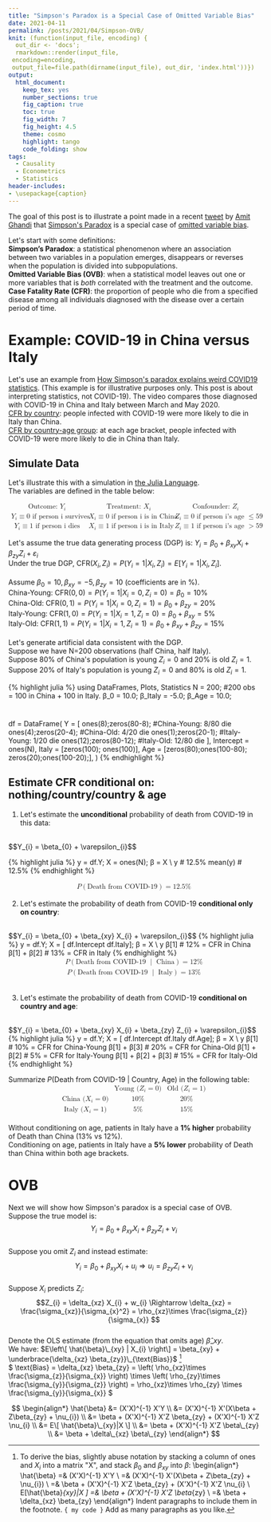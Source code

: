 ```yaml
---
title: "Simpson's Paradox is a Special Case of Omitted Variable Bias"
date: 2021-04-11
permalink: /posts/2021/04/Simpson-OVB/
knit: (function(input_file, encoding) {
  out_dir <- 'docs';
  rmarkdown::render(input_file,
 encoding=encoding,
 output_file=file.path(dirname(input_file), out_dir, 'index.html'))})
output:
  html_document:
    keep_tex: yes
    number_sections: true
    fig_caption: true
    toc: true
    fig_width: 7
    fig_height: 4.5
    theme: cosmo
    highlight: tango
    code_folding: show 
tags:
  - Causality
  - Econometrics
  - Statistics
header-includes:
- \usepackage{caption}
---
```


The goal of this post is to illustrate a point made in a 
recent [tweet](https://twitter.com/AmitEcon/status/1368990015536119813?s=20) 
by [Amit Ghandi](https://web.sas.upenn.edu/agandhi/) 
that [Simpson's Paradox](https://en.wikipedia.org/wiki/Simpson%27s_paradox) 
is a special case of 
[omitted variable bias](https://en.wikipedia.org/wiki/Omitted-variable_bias).

Let's start with some definitions:
<br/>
**Simpson’s Paradox**: a statistical phenomenon where an association between two variables in a population emerges, disappears or reverses when the population is divided into subpopulations.
<br/>
**Omitted Variable Bias (OVB)**: when a statistical model leaves out one or more variables that is _both_ correlated with the treatment and the outcome. 
<br>
<b>Case Fatality Rate (CFR)</b>: 
the proportion of people who die from a specified disease among all individuals diagnosed with the disease over a certain period of time.


Example: COVID-19 in China versus Italy
======
Let's use an example from 
[How Simpson's paradox explains weird COVID19 statistics](https://www.youtube.com/watch?v=t-Ci3FosqZs). 
(This example is for illustrative purposes only. This post is about interpreting statistics, not COVID-19). 
The video compares those diagnosed with COVID-19 in China and Italy between March and May 2020. 
<br>
<u>CFR by country</u>: people infected with COVID-19 were more likely to die in Italy than China. 
<br>
<u>CFR by country-age group</u>: at each age bracket, people infected with COVID-19 were more likely to die in China than Italy.

Simulate Data
------
Let's illustrate this with a simulation in [the Julia Language](https://julialang.org/).
<br>
The variables are defined in the table below:
<br>

[//]: <> (AZ: md does not handle math tables well. AZ created it in HTML then copy/pasted MatlML code.)

<math xmlns="http://www.w3.org/1998/Math/MathML" display="block">
  <mtable columnalign="left left left" columnspacing="1em" rowspacing="4pt" columnlines="solid solid" rowlines="solid none" frame="solid">
    <mtr>
      <mtd>
        <mtext>Outcome:&#xA0;</mtext>
        <msub>
          <mi>Y</mi>
          <mrow>
            <mi>i</mi>
          </mrow>
        </msub>
      </mtd>
      <mtd>
        <mtext>Treatment:&#xA0;</mtext>
        <msub>
          <mi>X</mi>
          <mrow>
            <mi>i</mi>
          </mrow>
        </msub>
      </mtd>
      <mtd>
        <mtext>Confounder:&#xA0;</mtext>
        <msub>
          <mi>Z</mi>
          <mrow>
            <mi>i</mi>
          </mrow>
        </msub>
      </mtd>
    </mtr>
    <mtr>
      <mtd>
        <msub>
          <mi>Y</mi>
          <mrow>
            <mi>i</mi>
          </mrow>
        </msub>
        <mo>&#x2261;</mo>
        <mn>0</mn>
        <mtext>&#xA0;if person i survives</mtext>
      </mtd>
      <mtd>
        <msub>
          <mi>X</mi>
          <mrow>
            <mi>i</mi>
          </mrow>
        </msub>
        <mo>&#x2261;</mo>
        <mn>0</mn>
        <mtext>&#xA0;if person i is in China</mtext>
      </mtd>
      <mtd>
        <msub>
          <mi>Z</mi>
          <mrow>
            <mi>i</mi>
          </mrow>
        </msub>
        <mo>&#x2261;</mo>
        <mn>0</mn>
        <mtext>&#xA0;if person i's age&#xA0;</mtext>
        <mo>&#x2264;</mo>
        <mn>59</mn>
      </mtd>
    </mtr>
    <mtr>
      <mtd>
        <msub>
          <mi>Y</mi>
          <mrow>
            <mi>i</mi>
          </mrow>
        </msub>
        <mo>&#x2261;</mo>
        <mn>1</mn>
        <mtext>&#xA0;if person i dies</mtext>
      </mtd>
      <mtd>
        <msub>
          <mi>X</mi>
          <mrow>
            <mi>i</mi>
          </mrow>
        </msub>
        <mo>&#x2261;</mo>
        <mn>1</mn>
        <mtext>&#xA0;if person i is in Italy</mtext>
      </mtd>
      <mtd>
        <msub>
          <mi>Z</mi>
          <mrow>
            <mi>i</mi>
          </mrow>
        </msub>
        <mo>&#x2261;</mo>
        <mn>1</mn>
        <mtext>&#xA0;if person i's age&#xA0;</mtext>
        <mo>&gt;</mo>
        <mn>59</mn>
      </mtd>
    </mtr>
  </mtable>
</math>

Let's assume the true data generating process (DGP) is: 
$Y_{i} = \beta_{0} + \beta_{xy} X_{i} + \beta_{zy} Z_{i} + \varepsilon_{i}$
<br>
Under the true DGP, $\text{CFR}\left(X_i, Z_i \right) = P\left(Y_i =1 | X_i, Z_i \right) =E\left[Y_i =1 | X_i, Z_i \right]$. 
<br><br>
Assume $\beta_{0}=10, \beta_{xy} = -5, \beta_{zy} = 10$ (coefficients are in %). 
<br>
China-Young: $\text{CFR}\left(0, 0\right) = P\left(Y_i =1 | X_i=0, Z_i=0 \right) = \beta_{0} = 10\%$
<br>
China-Old: $\text{CFR}\left(0, 1\right) = P\left(Y_i =1 | X_i=0, Z_i=1 \right) = \beta_{0} + \beta_{zy} = 20\%$
<br>
Italy-Young: $\text{CFR}\left(1, 0\right) = P\left(Y_i =1 | X_i=1, Z_i=0 \right) = \beta_{0} + \beta_{xy} = 5\%$
<br>
Italy-Old: $\text{CFR}\left(1, 1\right) = P\left(Y_i =1 | X_i=1, Z_i=1 \right) = \beta_{0} + \beta_{xy} + \beta_{zy} = 15\%$
<br><br>
Let's generate artificial data consistent with the DGP. 
<br>
Suppose we have N=200 observations (half China, half Italy). 
<br>
Suppose 80% of China's population is young $Z_{i} =0$ and 20% is old $Z_{i} = 1$.
<br>
Suppose 20% of Italy's population is young $Z_{i} =0$ and 80% is old $Z_{i} = 1$.

{% highlight julia %}
  using DataFrames, Plots, Statistics
  N = 200; #200 obs = 100 in China + 100 in Italy.
  β_0 = 10.0; β_Italy = -5.0; β_Age = 10.0;
  #
  df = DataFrame(
      Y        = [
                  ones(8);zeros(80-8);   #China-Young: 8/80 die
                  ones(4);zeros(20-4);   #China-Old:  4/20 die
                  ones(1);zeros(20-1);   #Italy-Young: 1/20 die
                  ones(12);zeros(80-12); #Italy-Old: 12/80 die
                  ], 
      Intercept = ones(N), 
      Italy     = [zeros(100); ones(100)], 
      Age       = [zeros(80);ones(100-80); 
                   zeros(20);ones(100-20);],
      )
{% endhighlight %}

Estimate CFR conditional on: nothing/country/country & age
------
1) Let's estimate the <b>unconditional</b> probability of death from COVID-19 in this data: 
<br> 
$$Y_{i} = \beta_{0} + \varepsilon_{i}$$

{% highlight julia %}
y = df.Y; X = ones(N);
β = X \ y   # 12.5%
mean(y)     # 12.5% 
{% endhighlight %}

<math xmlns="http://www.w3.org/1998/Math/MathML" display="block">
  <mtable columnalign="left left left" columnspacing="1em" rowspacing="4pt" columnlines="solid solid" rowlines="" frame="solid">
    <mtr>
      <mtd>
        <mi>P</mi>
        <mrow data-mjx-texclass="INNER">
          <mo data-mjx-texclass="OPEN">(</mo>
          <mtext>Death from COVID-19</mtext>
          <mo data-mjx-texclass="CLOSE">)</mo>
        </mrow>
        <mo>=</mo>
        <mn>12.5</mn>
        <mi mathvariant="normal">%</mi>
      </mtd>
    </mtr>
  </mtable>
</math>

2) Let's estimate the probability of death from COVID-19 <b>conditional only on country</b>: 
<br> 
$$Y_{i} = \beta_{0} + \beta_{xy} X_{i} + \varepsilon_{i}$$
{% highlight julia %}
y = df.Y; X = [ df.Intercept df.Italy];
β = X \ y   
β[1]         # 12% = CFR in China
β[1] + β[2]  # 13% = CFR in Italy
{% endhighlight %}

<math xmlns="http://www.w3.org/1998/Math/MathML" display="block">
  <mtable columnalign="left left left" columnspacing="1em" rowspacing="4pt" columnlines="solid solid" rowlines="solid" frame="solid">
    <mtr>
      <mtd>
        <mi>P</mi>
        <mrow data-mjx-texclass="INNER">
          <mo data-mjx-texclass="OPEN">(</mo>
          <mtext>Death from COVID-19&#xA0;</mtext>
          <mrow>
            <mo stretchy="false">|</mo>
          </mrow>
          <mtext>&#xA0;China</mtext>
          <mo data-mjx-texclass="CLOSE">)</mo>
        </mrow>
        <mo>=</mo>
        <mn>12</mn>
        <mi mathvariant="normal">%</mi>
      </mtd>
    </mtr>
    <mtr>
      <mtd>
        <mi>P</mi>
        <mrow data-mjx-texclass="INNER">
          <mo data-mjx-texclass="OPEN">(</mo>
          <mtext>Death from COVID-19&#xA0;</mtext>
          <mrow>
            <mo stretchy="false">|</mo>
          </mrow>
          <mtext>&#xA0;Italy</mtext>
          <mo data-mjx-texclass="CLOSE">)</mo>
        </mrow>
        <mo>=</mo>
        <mn>13</mn>
        <mi mathvariant="normal">%</mi>
      </mtd>
    </mtr>
  </mtable>
</math><br> 

3) Let's estimate the probability of death from COVID-19 <b>conditional on country and age</b>: 
<br> 
$$Y_{i} = \beta_{0} + \beta_{xy} X_{i} + \beta_{zy} Z_{i} + \varepsilon_{i}$$
{% highlight julia %}
y = df.Y; X = [ df.Intercept df.Italy df.Age];
β = X \ y   
β[1]                # 10% = CFR for China-Young
β[1] + β[3]         # 20% = CFR for China-Old
β[1] + β[2]         #  5% = CFR for Italy-Young
β[1] + β[2] + β[3]  # 15% = CFR for Italy-Old
{% endhighlight %}

Summarize $P\left( \text{Death from COVID-19 } | \text{ Country, Age} \right)$ in the following table:
<math xmlns="http://www.w3.org/1998/Math/MathML" display="block">
  <mtable columnalign="left left left" columnspacing="1em" rowspacing="4pt" columnlines="solid solid" rowlines="solid solid" frame="solid">
    <mtr>
      <mtd></mtd>
      <mtd>
        <mtext>Young&#xA0;</mtext>
        <mo stretchy="false">(</mo>
        <msub>
          <mi>Z</mi>
          <mrow>
            <mi>i</mi>
          </mrow>
        </msub>
        <mo>=</mo>
        <mn>0</mn>
        <mo stretchy="false">)</mo>
      </mtd>
      <mtd>
        <mtext>Old&#xA0;</mtext>
        <mo stretchy="false">(</mo>
        <msub>
          <mi>Z</mi>
          <mrow>
            <mi>i</mi>
          </mrow>
        </msub>
        <mo>=</mo>
        <mn>1</mn>
        <mo stretchy="false">)</mo>
      </mtd>
    </mtr>
    <mtr>
      <mtd>
        <mtext>China&#xA0;</mtext>
        <mo stretchy="false">(</mo>
        <msub>
          <mi>X</mi>
          <mrow>
            <mi>i</mi>
          </mrow>
        </msub>
        <mo>=</mo>
        <mn>0</mn>
        <mo stretchy="false">)</mo>
      </mtd>
      <mtd>
        <mn>10</mn>
        <mi mathvariant="normal">%</mi>
      </mtd>
      <mtd>
        <mn>20</mn>
        <mi mathvariant="normal">%</mi>
      </mtd>
    </mtr>
    <mtr>
      <mtd>
        <mtext>Italy&#xA0;</mtext>
        <mo stretchy="false">(</mo>
        <msub>
          <mi>X</mi>
          <mrow>
            <mi>i</mi>
          </mrow>
        </msub>
        <mo>=</mo>
        <mn>1</mn>
        <mo stretchy="false">)</mo>
      </mtd>
      <mtd>
        <mn>5</mn>
        <mi mathvariant="normal">%</mi>
      </mtd>
      <mtd>
        <mn>15</mn>
        <mi mathvariant="normal">%</mi>
      </mtd>
    </mtr>
  </mtable>
</math>
<br> 
Without conditioning on age, patients in Italy have a <b>1% higher</b> probability of Death than China (13% vs 12%). 
<br> 
Conditioning on age, patients in Italy have a <b>5% lower</b> probability of Death than China within both age brackets.


OVB
======
Next we will show how Simpson's paradox is a special case of OVB. 
<br>
Suppose the true model is:
$$Y_{i} = \beta_{0} + \beta_{xy} X_{i} + \beta_{zy} Z_{i} + \nu_{i}$$
<br>
Suppose you omit $Z_{i}$ and instead estimate:
$$Y_{i} = \beta_{0} + \beta_{xy} X_{i} + u_{i} \Rightarrow u_{i} = \beta_{zy} Z_{i} + \nu_{i} $$
<br>
Suppose $X_{i}$ predicts $Z_{i}$:
$$Z_{i} = \delta_{xz} X_{i} + w_{i} \Rightarrow \delta_{xz} = \frac{\sigma_{xz}}{\sigma_{x}^2} = \rho_{xz}\times \frac{\sigma_{z}}{\sigma_{x}} $$
<br>
Denote the OLS estimate (from the equation that omits age) $\hat{\beta}\_{xy}$. 
<br>
We have: 
$E\left\[ \hat{\beta}\_{xy} | X_{i} \right\] = \beta_{xy} + \underbrace{\delta_{xz} \beta_{zy}}\_{\text{Bias}}$  [^bignote]
<br>
$
\text{Bias} = \delta_{xz} \beta_{zy} = \left( \rho\_{xz}\times \frac{\sigma\_{z}}{\sigma\_{x}} \right)
\times 
\left( \rho\_{zy}\times \frac{\sigma\_{y}}{\sigma\_{z}} \right) = \rho\_{xz}\times \rho\_{zy} \times \frac{\sigma\_{y}}{\sigma\_{x}} 
$



$$
\begin{align*}
\hat{\beta} &= (X'X)^{-1} X'Y                                                      \\
            &= (X'X)^{-1} X'(X\beta + Z\beta_{zy} + \nu_{i})                       \\
            &= \beta + (X'X)^{-1} X'Z \beta_{zy} + (X'X)^{-1} X'Z \nu_{i}          \\
            &= E\[ \hat{\beta}\_{xy}|X \]                                          \\
            &= \beta + (X'X)^{-1} X'Z \beta\_{zy}                                  \\
            &= \beta + \delta\_{xz} \beta\_{zy}                                    
\end{align*}
$$



[^bignote]: To derive the bias, 
    slightly abuse notation by stacking a column of ones and $X_{i}$ into a matrix "X", 
    and stack $\beta_{0}$ and $\beta_{xy}$ into $\beta$:
    \begin{align*} 
    \hat{\beta} =& (X'X)^{-1} X'Y 
    \\ 
    =& (X'X)^{-1} X'(X\beta + Z\beta_{zy} + \nu_{i}) 
    \\ 
    =& \beta + (X'X)^{-1} X'Z \beta_{zy} + (X'X)^{-1} X'Z \nu_{i}
    \\
    E[\hat{\beta}_{xy}|X ] 
    =& 
    \beta + (X'X)^{-1} X'Z \beta_{zy} 
    \\
    =& 
    \beta + \delta_{xz} \beta_{zy} 
    \end{align*}
    Indent paragraphs to include them in the footnote.
    `{ my code }`
    Add as many paragraphs as you like.

